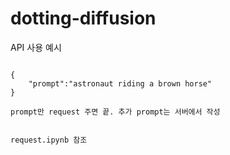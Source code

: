 # dotting-diffusion



API 사용 예시
```

{
    "prompt":"astronaut riding a brown horse"
}

prompt만 request 주면 끝. 추가 prompt는 서버에서 작성


request.ipynb 참조
```
